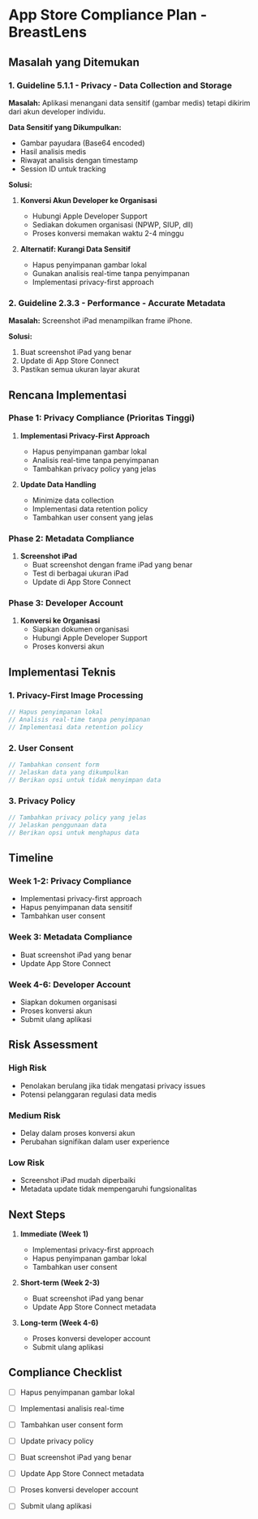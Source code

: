# App Store Compliance Plan - BreastLens

## Masalah yang Ditemukan

### 1. Guideline 5.1.1 - Privacy - Data Collection and Storage
**Masalah:** Aplikasi menangani data sensitif (gambar medis) tetapi dikirim dari akun developer individu.

**Data Sensitif yang Dikumpulkan:**
- Gambar payudara (Base64 encoded)
- Hasil analisis medis
- Riwayat analisis dengan timestamp
- Session ID untuk tracking

**Solusi:**
1. **Konversi Akun Developer ke Organisasi**
   - Hubungi Apple Developer Support
   - Sediakan dokumen organisasi (NPWP, SIUP, dll)
   - Proses konversi memakan waktu 2-4 minggu

2. **Alternatif: Kurangi Data Sensitif**
   - Hapus penyimpanan gambar lokal
   - Gunakan analisis real-time tanpa penyimpanan
   - Implementasi privacy-first approach

### 2. Guideline 2.3.3 - Performance - Accurate Metadata
**Masalah:** Screenshot iPad menampilkan frame iPhone.

**Solusi:**
1. Buat screenshot iPad yang benar
2. Update di App Store Connect
3. Pastikan semua ukuran layar akurat

## Rencana Implementasi

### Phase 1: Privacy Compliance (Prioritas Tinggi)
1. **Implementasi Privacy-First Approach**
   - Hapus penyimpanan gambar lokal
   - Analisis real-time tanpa penyimpanan
   - Tambahkan privacy policy yang jelas

2. **Update Data Handling**
   - Minimize data collection
   - Implementasi data retention policy
   - Tambahkan user consent yang jelas

### Phase 2: Metadata Compliance
1. **Screenshot iPad**
   - Buat screenshot dengan frame iPad yang benar
   - Test di berbagai ukuran iPad
   - Update di App Store Connect

### Phase 3: Developer Account
1. **Konversi ke Organisasi**
   - Siapkan dokumen organisasi
   - Hubungi Apple Developer Support
   - Proses konversi akun

## Implementasi Teknis

### 1. Privacy-First Image Processing
```dart
// Hapus penyimpanan lokal
// Analisis real-time tanpa penyimpanan
// Implementasi data retention policy
```

### 2. User Consent
```dart
// Tambahkan consent form
// Jelaskan data yang dikumpulkan
// Berikan opsi untuk tidak menyimpan data
```

### 3. Privacy Policy
```dart
// Tambahkan privacy policy yang jelas
// Jelaskan penggunaan data
// Berikan opsi untuk menghapus data
```

## Timeline

### Week 1-2: Privacy Compliance
- Implementasi privacy-first approach
- Hapus penyimpanan data sensitif
- Tambahkan user consent

### Week 3: Metadata Compliance
- Buat screenshot iPad yang benar
- Update App Store Connect

### Week 4-6: Developer Account
- Siapkan dokumen organisasi
- Proses konversi akun
- Submit ulang aplikasi

## Risk Assessment

### High Risk
- Penolakan berulang jika tidak mengatasi privacy issues
- Potensi pelanggaran regulasi data medis

### Medium Risk
- Delay dalam proses konversi akun
- Perubahan signifikan dalam user experience

### Low Risk
- Screenshot iPad mudah diperbaiki
- Metadata update tidak mempengaruhi fungsionalitas

## Next Steps

1. **Immediate (Week 1)**
   - Implementasi privacy-first approach
   - Hapus penyimpanan gambar lokal
   - Tambahkan user consent

2. **Short-term (Week 2-3)**
   - Buat screenshot iPad yang benar
   - Update App Store Connect metadata

3. **Long-term (Week 4-6)**
   - Proses konversi developer account
   - Submit ulang aplikasi

## Compliance Checklist

- [ ] Hapus penyimpanan gambar lokal
- [ ] Implementasi analisis real-time
- [ ] Tambahkan user consent form
- [ ] Update privacy policy
- [ ] Buat screenshot iPad yang benar
- [ ] Update App Store Connect metadata
- [ ] Proses konversi developer account
- [ ] Submit ulang aplikasi


